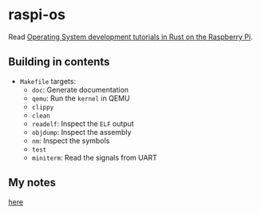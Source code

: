 # raspi-os

Read [Operating System development tutorials in Rust on the Raspberry Pi](https://github.com/rust-embedded/rust-raspberrypi-OS-tutorials).

## Building in contents

- `Makefile` targets:
  - `doc`: Generate documentation
  - `qemu`: Run the `kernel` in QEMU
  - `clippy`
  - `clean`
  - `readelf`: Inspect the `ELF` output
  - `objdump`: Inspect the assembly
  - `nm`: Inspect the symbols
  - `test`
  - `miniterm`: Read the signals from UART

## My notes

[here](notes.md)
